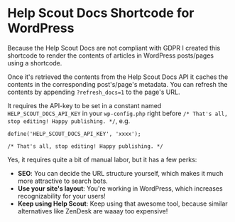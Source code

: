 # Help Scout Docs Shortcode for WordPress

Because the Help Scout Docs are not compliant with GDPR I created this shortcode to render the contents of articles in WordPress posts/pages using a shortcode.

Once it's retrieved the contents from the Help Scout Docs API it caches the contents in the corresponding post's/page's metadata. You can refresh the contents by appending `?refresh_docs=1` to the page's URL.

It requires the API-key to be set in a constant named `HELP_SCOUT_DOCS_API_KEY` in your `wp-config.php` right before `/* That's all, stop editing! Happy publishing. */`, e.g.

````
define('HELP_SCOUT_DOCS_API_KEY', 'xxxx');

/* That's all, stop editing! Happy publishing. */
````

Yes, it requires quite a bit of manual labor, but it has a few perks:

- **SEO**: You can decide the URL structure yourself, which makes it much more attractive to search bots.
- **Use your site's layout**: You're working in WordPress, which increases recognizability for your users!
- **Keep using Help Scout**: Keep using that awesome tool, because similar alternatives like ZenDesk are waaay too expensive!